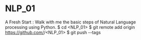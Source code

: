 # NLP_01
A Fresh Start :
Walk with me the basic steps of Natural Language processing using Python.
$ cd <NLP_01>
$ git remote add origin https://github.com/<MHaldetr12>/<NLP_01>
$ git push --tags
